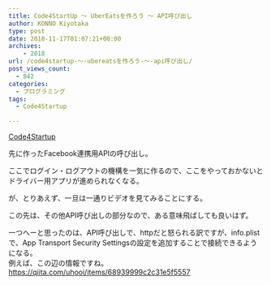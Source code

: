 ```yaml
---
title: Code4StartUp ～ UberEatsを作ろう ～ API呼び出し
author: KONNO Kiyotaka
type: post
date: 2018-11-17T01:07:21+00:00
archives:
    - 2018
url: /code4startup-～-ubereatsを作ろう-～-api呼び出し/
post_views_count:
  - 842
categories:
  - プログラミング
tags:
  - Code4Startup

---
```

<a href="https://code4startup.com/?ref=kiyotakakonno" target="_blank" rel="noopener">Code4Startup</a>

先に作ったFacebook連携用APIの呼び出し。

ここでログイン・ログアウトの機構を一気に作るので、ここをやっておかないとドライバー用アプリが進められなくなる。

が、とりあえず、一旦は一通りビデオを見てみることにする。

この先は、その他API呼び出しの部分なので、ある意味飛ばしても良いはず。

一つへーと思ったのは、API呼び出しで、httpだと怒られる訳ですが、info.plistで、App Transport Security Settingsの設定を追加することで接続できるようになる。  
例えば、この辺の情報ですね。  
<a href="https://qiita.com/uhooi/items/68939999c2c31e5f5557" target="_blank" rel="noopener">https://qiita.com/uhooi/items/68939999c2c31e5f5557</a>

&nbsp;